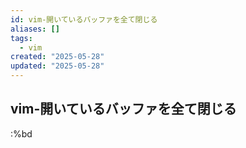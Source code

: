```yaml
---
id: vim-開いているバッファを全て閉じる
aliases: []
tags:
  - vim
created: "2025-05-28"
updated: "2025-05-28"
---
```


## vim-開いているバッファを全て閉じる
:%bd
